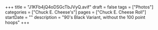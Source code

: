+++
title = "J1KFb4jQ4oDSGcTbJVyQ.avif"
draft = false
tags = ["Photos"]
categories = ["Chuck E. Cheese's"]
pages = ["Chuck E. Cheese Roll"]
startDate = ""
description = "90's Black Variant, without the 100 point hoops"
+++
